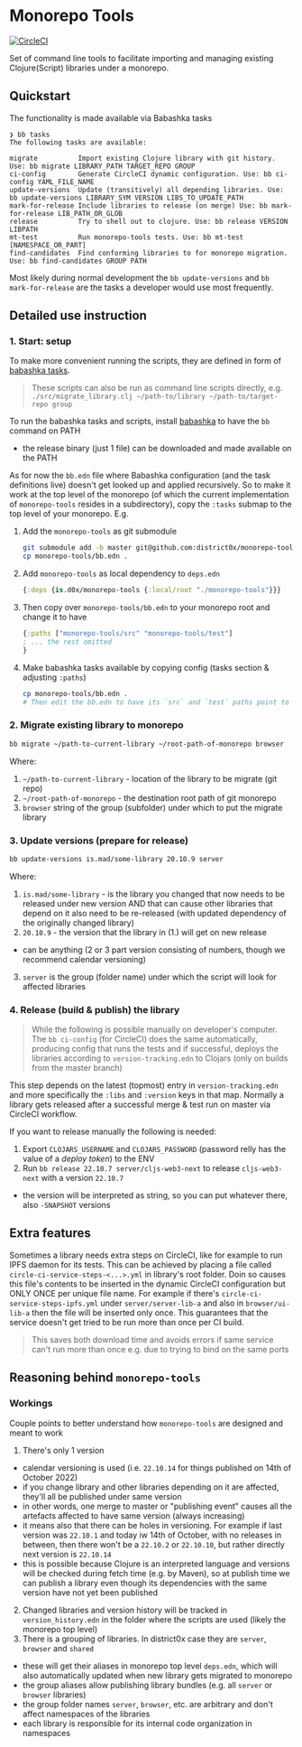 # Monorepo Tools
[![CircleCI](https://dl.circleci.com/status-badge/img/gh/district0x/monorepo-tools/tree/master.svg?style=svg)](https://dl.circleci.com/status-badge/redirect/gh/district0x/monorepo-tools/tree/master)

Set of command line tools to facilitate importing and managing existing Clojure(Script) libraries under a monorepo.

## Quickstart

The functionality is made available via Babashka tasks
```
❯ bb tasks
The following tasks are available:

migrate          Import existing Clojure library with git history. Use: bb migrate LIBRARY_PATH TARGET_REPO GROUP
ci-config        Generate CircleCI dynamic configuration. Use: bb ci-config YAML_FILE_NAME
update-versions  Update (transitively) all depending libraries. Use: bb update-versions LIBRARY_SYM VERSION LIBS_TO_UPDATE_PATH
mark-for-release Include libraries to release (on merge) Use: bb mark-for-release LIB_PATH_OR_GLOB
release          Try to shell out to clojure. Use: bb release VERSION LIBPATH
mt-test          Run monorepo-tools tests. Use: bb mt-test [NAMESPACE_OR_PART]
find-candidates  Find conforming libraries to for monorepo migration. Use: bb find-candidates GROUP PATH
```

Most likely during normal development the `bb update-versions` and `bb mark-for-release` are the tasks a developer would use most frequently.



## Detailed use instruction

### 1. Start: setup

To make more convenient running the scripts, they are defined in form of [babashka tasks](https://book.babashka.org/#tasks).
> These scripts can also be run as command line scripts directly, e.g. `./src/migrate_library.clj ~/path-to/library ~/path-to/target-repo group`

To run the babashka tasks and scripts, install [babashka](https://github.com/babashka/babashka#installation) to have the `bb` command on PATH
  - the release binary (just 1 file) can be downloaded and made available on the PATH

As for now the `bb.edn` file where Babashka configuration (and the task definitions live) doesn't get looked up and applied recursively. So to make it work at the top level of the monorepo (of which the current implementation of `monorepo-tools` resides in a subdirectory), copy the `:tasks` submap to the top level of your monorepo. E.g.

1. Add the `monorepo-tools` as git submodule
    ```bash
    git submodule add -b master git@github.com:district0x/monorepo-tools.git
    cp monorepo-tools/bb.edn .
    ```
2. Add `monorepo-tools` as local dependency to `deps.edn`
    ```clojure
    {:deps {is.d0x/monorepo-tools {:local/root "./monorepo-tools"}}}
    ```
3. Then copy over `monorepo-tools/bb.edn` to your monorepo root and change it to have
    ```clojure
    {:paths ["monorepo-tools/src" "monorepo-tools/test"]
    ; ... the rest omitted
    }
    ```
4. Make babashka tasks available by copying config (tasks section & adjusting `:paths`)
    ```bash
    cp monorepo-tools/bb.edn .
    # Then edit the bb.edn to have its `src` and `test` paths point to the subfolder it lives in
    ```

### 2. Migrate existing library to monorepo

```bash
bb migrate ~/path-to-current-library ~/root-path-of-monorepo browser
```
Where:
1. `~/path-to-current-library` - location of the library to be migrate (git repo)
2. `~/root-path-of-monorepo` - the destination root path of git monorepo
3. `browser` string of the group (subfolder) under which to put the migrate library

### 3. Update versions (prepare for release)

```bash
bb update-versions is.mad/some-library 20.10.9 server
```

Where:
1. `is.mad/some-library` - is the library you changed that now needs to be released under new version AND that can cause other libraries that depend on it also need to be re-released (with updated dependency of the originally changed library)
2. `20.10.9` - the version that the library in (1.) will get on new release
  - can be anything (2 or 3 part version consisting of numbers, though we recommend calendar versioning)
3. `server` is the group (folder name) under which the script will look for affected libraries

### 4. Release (build & publish) the library
> While the following is possible manually on developer's computer. The `bb ci-config` (for CircleCI) does the same automatically, producing config that runs the tests and if successful, deploys the libraries according to `version-tracking.edn` to Clojars (only on builds from the master branch)

This step depends on the latest (topmost) entry in `version-tracking.edn` and more specifically the `:libs` and `:version` keys in that map.
Normally a library gets released after a successful merge & test run on master via CircleCI workflow.

If you want to release manually the following is needed:
1. Export `CLOJARS_USERNAME` and `CLOJARS_PASSWORD` (password relly has the value of a _deploy token_) to the ENV
2. Run `bb release 22.10.7 server/cljs-web3-next` to release `cljs-web3-next` with a version `22.10.7`
  - the version will be interpreted as string, so you can put whatever there, also `-SNAPSHOT` versions

## Extra features

Sometimes a library needs extra steps on CircleCI, like for example to run IPFS daemon for its tests.
This can be achieved by placing a file called `circle-ci-service-steps-<...>.yml` in library's root folder.
Doin so causes this file's contents to be inserted in the dynamic CircleCI configuration but ONLY ONCE per unique file name. For example if there's `circle-ci-service-steps-ipfs.yml` under `server/server-lib-a` and also in `browser/ui-lib-a` then the file will be inserted only once.
This guarantees that the service doesn't get tried to be run more than once per CI build.
> This saves both download time and avoids errors if same service can't run more than once e.g. due to trying to bind on the same ports

## Reasoning behind `monorepo-tools`

### Workings

Couple points to better understand how `monorepo-tools` are designed and meant to work

1. There's only 1 version
  - calendar versioning is used (i.e. `22.10.14` for things published on 14th of October 2022)
  - if you change library and other libraries depending on it are affected, they'll all be published under same version
  - in other words, one merge to master or "publishing event" causes all the artefacts affected to have same version (always increasing)
  - it means also that there can be holes in versioning. For example if last version was `22.10.1` and today iw 14th of October, with no releases in between, then there won't be a `22.10.2` or `22.10.10`, but rather directly next version is `22.10.14`
  - this is possible because Clojure is an interpreted language and versions will be checked during fetch time (e.g. by Maven), so at publish time we can publish a library even though its dependencies with the same version have not yet been published
2. Changed libraries and version history will be tracked in `version_history.edn` in the folder where the scripts are used (likely the monorepo top level)
3. There is a grouping of libraries. In district0x case they are `server`, `browser` and `shared`
  - these will get their aliases in monorepo top level `deps.edn`, which will also automatically updated when new library gets migrated to monorepo
  - the group aliases allow publishing library bundles (e.g. all `server` or `browser` libraries)
  - the group folder names `server`, `browser`, etc. are arbitrary and don't affect namespaces of the libraries
  - each library is responsible for its internal code organization in namespaces
